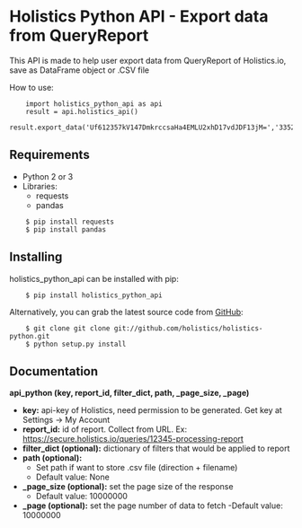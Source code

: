 Holistics Python API - Export data from QueryReport
=========================
This API is made to help user export data from QueryReport of Holistics.io, save as DataFrame object or .CSV file

How to use:
```
    import holistics_python_api as api
    result = api.holistics_api()
    result.export_data('Uf612357kV147DmkrccsaHa4EMLU2xhD17vdJDF13jM=','33523634')
```


Requirements
---------------
- Python 2 or 3
- Libraries:
  - requests
  - pandas
```
    $ pip install requests
    $ pip install pandas
```


Installing
---------------
holistics_python_api can be installed with pip:
```
    $ pip install holistics_python_api
```
Alternatively, you can grab the latest source code from [GitHub](https://github.com/holistics/holistics-python):
```
    $ git clone git clone git://github.com/holistics/holistics-python.git
    $ python setup.py install
```

Documentation
---------------
**api_python (key, report_id, filter_dict, path, _page_size, _page)**

- **key:** api-key of Holistics, need permission to be generated. Get key at Settings -> My Account
- **report_id:** id of report. Collect from URL. 
    Ex: https://secure.holistics.io/queries/12345-processing-report
- **filter_dict (optional):** dictionary of filters that would be applied to report
- **path (optional):**
  - Set path if want to store .csv file (direction + filename)
  - Default value: None
- **_page_size (optional):** set the page size of the response
  - Default value: 10000000
- **_page (optional):** set the page number of data to fetch
   -Default value: 10000000
